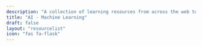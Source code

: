 ```yaml
---
description: "A collection of learning resources from across the web to help you skill up while at home"
title: "AI - Machine Learning"
draft: false
layout: "resourcelist"
icon: "fas fa-flask"
---
```

